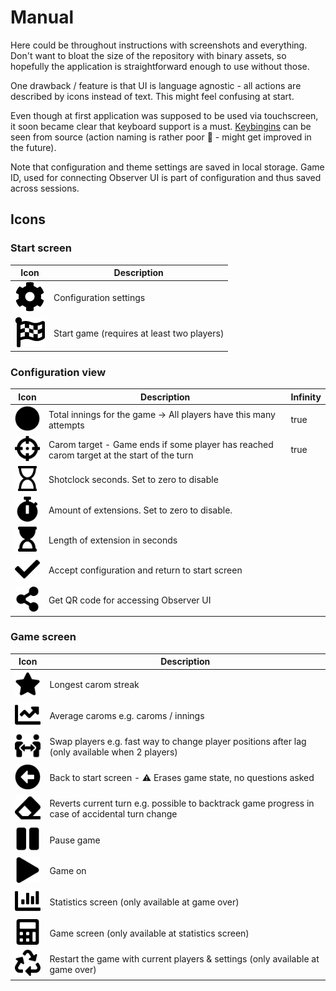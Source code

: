 # Manual

Here could be throughout instructions with screenshots and everything.
Don't want to bloat the size of the repository with binary assets, so hopefully
the application is straightforward enough to use without those.

One drawback / feature is that UI is language agnostic - all actions are described
by icons instead of text. This might feel confusing at start.

Even though at first application was supposed to be used via touchscreen, it
soon became clear that keyboard support is a must. [Keybingins](src/app/page.tsx#L74-L87) can be seen from
source (action naming is rather poor :see_no_evil: - might get improved in the future).

Note that configuration and theme settings are saved in local storage. Game ID, used for connecting Observer UI
is part of configuration and thus saved across sessions.

## Icons

### Start screen

| Icon                                         | Description                                |
| -------------------------------------------- | ------------------------------------------ |
| ![FaCog](icons/FaCog.svg)                    | Configuration settings                     |
| ![FaCogCheckered](icons/FaFlagCheckered.svg) | Start game (requires at least two players) |

### Configuration view

| Icon                                            | Description                                                                               | Infinity |
| ----------------------------------------------- | ----------------------------------------------------------------------------------------- | -------- |
| ![FaCircle](icons/FaCircle.svg)                 | Total innings for the game -> All players have this many attempts                         | true     |
| ![FaCrosshairs](icons/FaCrosshairs.svg)         | Carom target - Game ends if some player has reached carom target at the start of the turn | true     |
| ![FaRegHourglass](icons/FaRegHourglass.svg)     | Shotclock seconds. Set to zero to disable                                                 |
| ![FaStopwatch](icons/FaStopwatch.svg)           | Amount of extensions. Set to zero to disable.                                             |
| ![FaHourglassStart](icons/FaHourglassStart.svg) | Length of extension in seconds                                                            |
| ![FaCheck](icons/FaCheck.svg)                   | Accept configuration and return to start screen                                           |
| ![FaShareAlt](icons/FaShareAlt.svg)             | Get QR code for accessing Observer UI                                                     |

### Game screen

| Icon                                                    | Description                                                                                     |
| ------------------------------------------------------- | ----------------------------------------------------------------------------------------------- |
| ![FaStar](icons/FaStar.svg)                             | Longest carom streak                                                                            |
| ![FaChartLine](icons/FaChartLine.svg)                   | Average caroms e.g. caroms / innings                                                            |
| ![FaPeopleArrows](icons/FaPeopleArrows.svg)             | Swap players e.g. fast way to change player positions after lag (only available when 2 players) |
| ![FaArrowAltCircleLeft](icons/FaArrowAltCircleLeft.svg) | Back to start screen - :warning: Erases game state, no questions asked                          |
| ![FaEraser](icons/FaEraser.svg)                         | Reverts current turn e.g. possible to backtrack game progress in case of accidental turn change |
| ![FaPause](icons/FaPause.svg)                           | Pause game                                                                                      |
| ![FaPlay](icons/FaPlay.svg)                             | Game on                                                                                         |
| ![FaCalculator](icons/FaChartBar.svg)                   | Statistics screen (only available at game over)                                                 |
| ![FaCalculator](icons/FaCalculator.svg)                 | Game screen (only available at statistics screen)                                               |
| ![FaRecycle](icons/FaRecycle.svg)                       | Restart the game with current players & settings (only available at game over)                  |
